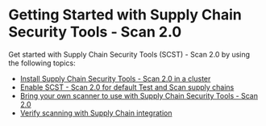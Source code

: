 # Getting Started with Supply Chain Security Tools - Scan 2.0

Get started with Supply Chain Security Tools (SCST) - Scan 2.0 by using the following topics:

- [Install Supply Chain Security Tools - Scan 2.0 in a cluster](install-app-scanning.hbs.md)
- [Enable SCST - Scan 2.0 for default Test and Scan supply chains](integrate-app-scanning.hbs.md)
- [Bring your own scanner to use with Supply Chain Security Tools - Scan 2.0](bring-your-own-scanner.hbs.md)
- [Verify scanning with Supply Chain integration](verify-app-scanning-supply-chain.hbs.md)
